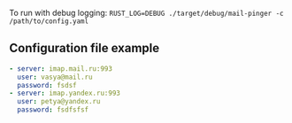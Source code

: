 To run with debug logging: `RUST_LOG=DEBUG ./target/debug/mail-pinger -c /path/to/config.yaml`

## Configuration file example

```yaml
- server: imap.mail.ru:993
  user: vasya@mail.ru
  password: fsdsf
- server: imap.yandex.ru:993
  user: petya@yandex.ru
  password: fsdfsfsf

```

